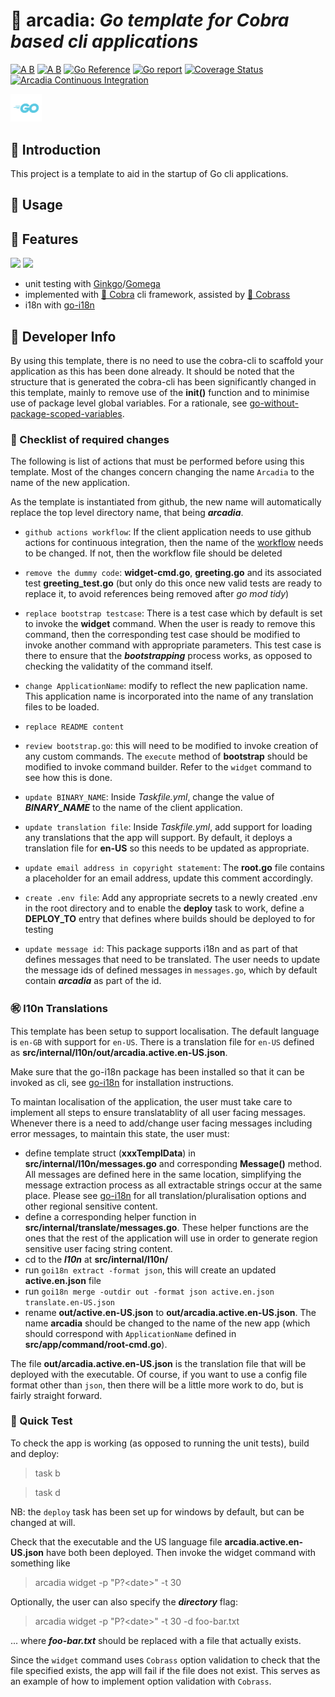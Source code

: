 # 🦄 arcadia: ___Go template for Cobra based cli applications___

[![A B](https://img.shields.io/badge/branching-commonflow-informational?style=flat)](https://commonflow.org)
[![A B](https://img.shields.io/badge/merge-rebase-informational?style=flat)](https://git-scm.com/book/en/v2/Git-Branching-Rebasing)
[![Go Reference](https://pkg.go.dev/badge/github.com/snivilised/arcadia.svg)](https://pkg.go.dev/github.com/snivilised/arcadia)
[![Go report](https://goreportcard.com/badge/github.com/snivilised/arcadia)](https://goreportcard.com/report/github.com/snivilised/arcadia)
[![Coverage Status](https://coveralls.io/repos/github/snivilised/arcadia/badge.svg?branch=master)](https://coveralls.io/github/snivilised/arcadia?branch=master&kill_cache=1)
[![Arcadia Continuous Integration](https://github.com/snivilised/arcadia/actions/workflows/ci-workflow.yml/badge.svg)](https://github.com/snivilised/arcadia/actions/workflows/ci-workflow.yml)

<!-- MD013/Line Length -->
<!-- MarkDownLint-disable MD013 -->

<!-- MD033/no-inline-html: Inline HTML -->
<!-- MarkDownLint-disable MD033 -->

<!-- MD040/fenced-code-language: Fenced code blocks should have a language specified -->
<!-- MarkDownLint-disable MD040 -->

<p align="left">
  <a href="https://go.dev"><img src="resources/images/go-logo-light-blue.png" width="50" /></a>
</p>

## 🔰 Introduction

This project is a template to aid in the startup of Go cli applications.

## 🔨 Usage

## 🎀 Features

<p align="left">
  <a href="https://onsi.github.io/ginkgo/"><img src="https://onsi.github.io/ginkgo/images/ginkgo.png" width="100" /></a>
  <a href="https://onsi.github.io/gomega/"><img src="https://onsi.github.io/gomega/images/gomega.png" width="100" /></a>
</p>

+ unit testing with [Ginkgo](https://onsi.github.io/ginkgo/)/[Gomega](https://onsi.github.io/gomega/)
+ implemented with [🐍 Cobra](https://cobra.dev/) cli framework, assisted by [🐲 Cobrass](https://github.com/snivilised/cobrass)
+ i18n with [go-i18n](https://github.com/nicksnyder/go-i18n)

## 🧰 Developer Info

By using this template, there is no need to use the cobra-cli to scaffold your application as this has been done already. It should be noted that the structure that is generated the cobra-cli has been significantly changed in this template, mainly to remove use of the __init()__ function and to minimise use of package level global variables. For a rationale, see [go-without-package-scoped-variables](https://dave.cheney.net/2017/06/11/go-without-package-scoped-variables).

### 📝 Checklist of required changes

The following is list of actions that must be performed before using this template. Most of the changes concern changing the name `Arcadia` to the name of the new application.

As the template is instantiated from github, the new name will automatically replace the top level directory name, that being ___arcadia___.

+ `github actions workflow`: If the client application needs to use github actions for continuous integration, then the name of the [workflow](.github/workflows/ci-workflow.yml) needs to be changed. If not, then the workflow file should be deleted
+ `remove the dummy code`: __widget-cmd.go__, __greeting.go__ and its associated test __greeting_test.go__ (but only do this once new valid tests are ready to replace it, to avoid references being removed after _go mod tidy_)
+ `replace bootstrap testcase`: There is a test case which by default is set to invoke the __widget__ command. When the user is ready to remove this command, then the corresponding test case should be modified to invoke another command with appropriate parameters. This test case is there to ensure that the ___bootstrapping___ process works, as opposed to checking the validatity of the command itself.

+ `change ApplicationName`: modify to reflect the new paplication name. This application name is incorporated into the name of any translation files to be loaded.
+ `replace README content`
+ `review bootstrap.go`: this will need to be modified to invoke creation of any custom commands. The `execute` method of __bootstrap__ should be modified to invoke command builder. Refer to the `widget` command to see how this is done.
+ `update BINARY_NAME`: Inside _Taskfile.yml_, change the value of ___BINARY_NAME___ to the name of the client application.
+ `update translation file`: Inside _Taskfile.yml_, add support for loading any translations that the app will support. By default, it deploys a translation file for __en-US__ so this needs to be updated as appropriate.
+ `update email address in copyright statement`: The __root.go__ file contains a placeholder for an email address, update this comment accordingly.
+ `create .env file`: Add any appropriate secrets to a newly created .env in the root directory and to enable the __deploy__ task to work, define a __DEPLOY_TO__ entry that defines where builds should be deployed to for testing
+ `update message id`: This package supports i18n and as part of that defines messages that need to be translated. The user needs to update the message ids of defined messages in `messages.go`, which by default contain ___arcadia___ as part of the id.

### ㊗️ l10n Translations

This template has been setup to support localisation. The default language is `en-GB` with support for `en-US`. There is a translation file for `en-US` defined as __src/internal/l10n/out/arcadia.active.en-US.json__.

Make sure that the go-i18n package has been installed so that it can be invoked as cli, see [go-i18n](https://github.com/nicksnyder/go-i18n) for installation instructions.

To maintan localisation of the application, the user must take care to implement all steps to ensure translatablity of all user facing messages. Whenever there is a need to add/change user facing messages including error messages, to maintain this state, the user must:

- define template struct (__xxxTemplData__) in __src/internal/l10n/messages.go__ and corresponding __Message()__ method. All messages are defined here in the same location, simplifying the message extraction process as all extractable strings occur at the same place. Please see [go-i18n](https://github.com/nicksnyder/go-i18n) for all translation/pluralisation options and other regional sensitive content.
- define a corresponding helper function in __src/internal/translate/messages.go__. These helper functions are the ones that the rest of the application will use in order to generate region sensitive user facing string content.
- cd to the ___l10n___ at __src/internal/l10n/__
- run `goi18n extract -format json`, this will create an updated __active.en.json__ file
- run `goi18n merge -outdir out -format json active.en.json translate.en-US.json`
- rename __out/active.en-US.json__ to __out/arcadia.active.en-US.json__. The name __arcadia__ should be changed to the name of the new app (which should correspond with `ApplicationName` defined in __src/app/command/root-cmd.go__).

The file __out/arcadia.active.en-US.json__ is the translation file that will be deployed with the executable. Of course, if you want to use a config file format other than `json`, then there will be a little more work to do, but is fairly straight forward.

### 🧪 Quick Test

To check the app is working (as opposed to running the unit tests), build and deploy:

> task b

> task d

NB: the `deploy` task has been set up for windows by default, but can be changed at will.

Check that the executable and the US language file __arcadia.active.en-US.json__ have both been deployed. Then invoke the widget command with something like

> arcadia widget -p "P?\<date\>" -t 30

Optionally, the user can also specify the ___directory___ flag:

> arcadia widget -p "P?\<date\>" -t 30 -d foo-bar.txt

... where ___foo-bar.txt___ should be replaced with a file that actually exists.

Since the `widget` command uses `Cobrass` option validation to check that the file specified exists, the app will fail if the file does not exist. This serves as an example of how to implement option validation with `Cobrass`.
